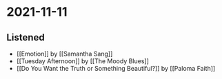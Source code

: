 # 2021-11-11

## Listened

- [[Emotion]] by [[Samantha Sang]]
- [[Tuesday Afternoon]] by [[The Moody Blues]]
- [[Do You Want the Truth or Something Beautiful?]] by [[Paloma Faith]]